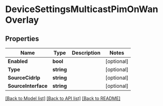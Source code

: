 # DeviceSettingsMulticastPimOnWanOverlay

## Properties

Name | Type | Description | Notes
------------ | ------------- | ------------- | -------------
**Enabled** | **bool** |  | [optional] 
**Type** | **string** |  | [optional] 
**SourceCidrIp** | **string** |  | [optional] 
**SourceInterface** | **string** |  | [optional] 

[[Back to Model list]](../README.md#documentation-for-models) [[Back to API list]](../README.md#documentation-for-api-endpoints) [[Back to README]](../README.md)


